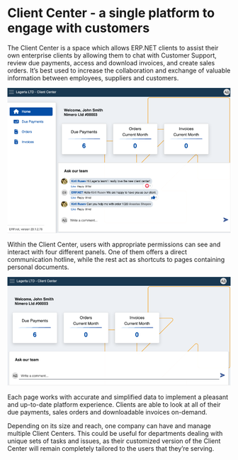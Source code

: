 # Client Center - a single platform to engage with customers

The Client Center is a space which allows ERP.NET clients to assist their own enterprise clients by allowing them to chat with Customer Support, review due payments, access and download invoices, and create sales orders. It’s best used to increase the collaboration and exchange of valuable information between employees, suppliers and customers.

![picture](pictures/intro.png)

Within the Client Center, users with appropriate permissions can see and interact with four different panels. One of them offers a direct communication hotline, while the rest act as shortcuts to pages containing personal documents.

![picture](pictures/panels.png)

Each page works with accurate and simplified data to implement a pleasant and up-to-date platform experience. Clients are able to look at all of their due payments, sales orders and downloadable invoices on-demand.

Depending on its size and reach, one company can have and manage multiple Client Centers. This could be useful for departments dealing with unique sets of tasks and issues, as their customized version of the Client Center will remain completely tailored to the users that they’re serving.  
